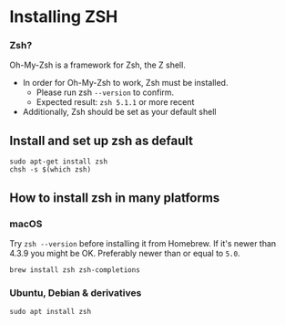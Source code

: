 # Installing ZSH


### Zsh?

Oh-My-Zsh is a framework for Zsh, the Z shell.
- In order for Oh-My-Zsh to work, Zsh must be installed.
  * Please run zsh `--version` to confirm.
  * Expected result: `zsh 5.1.1` or more recent
- Additionally, Zsh should be set as your default shell


## Install and set up zsh as default

```
sudo apt-get install zsh
chsh -s $(which zsh)
```

## How to install zsh in many platforms


### macOS

Try `zsh --version` before installing it from Homebrew. If it's newer than 4.3.9 you might be OK. Preferably newer than or equal to `5.0`.

```
brew install zsh zsh-completions
```

### Ubuntu, Debian & derivatives

```
sudo apt install zsh
```
